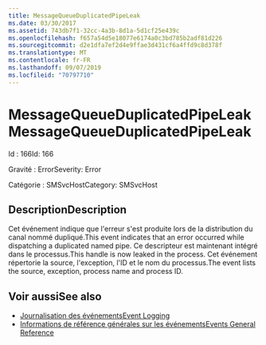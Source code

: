 ```yaml
---
title: MessageQueueDuplicatedPipeLeak
ms.date: 03/30/2017
ms.assetid: 743db7f1-32cc-4a3b-8d1a-5d1cf25e439c
ms.openlocfilehash: f657a54d5e18077e6174a0c3bd785b2adf81d226
ms.sourcegitcommit: d2e1dfa7ef2d4e9ffae3d431cf6a4ffd9c8d378f
ms.translationtype: MT
ms.contentlocale: fr-FR
ms.lasthandoff: 09/07/2019
ms.locfileid: "70797710"
---
```

# <a name="messagequeueduplicatedpipeleak"></a><span data-ttu-id="5cbbc-102">MessageQueueDuplicatedPipeLeak</span><span class="sxs-lookup"><span data-stu-id="5cbbc-102">MessageQueueDuplicatedPipeLeak</span></span>
<span data-ttu-id="5cbbc-103">Id : 166</span><span class="sxs-lookup"><span data-stu-id="5cbbc-103">Id: 166</span></span>  
  
 <span data-ttu-id="5cbbc-104">Gravité : Error</span><span class="sxs-lookup"><span data-stu-id="5cbbc-104">Severity: Error</span></span>  
  
 <span data-ttu-id="5cbbc-105">Catégorie : SMSvcHost</span><span class="sxs-lookup"><span data-stu-id="5cbbc-105">Category: SMSvcHost</span></span>  
  
## <a name="description"></a><span data-ttu-id="5cbbc-106">Description</span><span class="sxs-lookup"><span data-stu-id="5cbbc-106">Description</span></span>  
 <span data-ttu-id="5cbbc-107">Cet événement indique que l'erreur s'est produite lors de la distribution du canal nommé dupliqué.</span><span class="sxs-lookup"><span data-stu-id="5cbbc-107">This event indicates that an error occurred while dispatching a duplicated named pipe.</span></span> <span data-ttu-id="5cbbc-108">Ce descripteur est maintenant intégré dans le processus.</span><span class="sxs-lookup"><span data-stu-id="5cbbc-108">This handle is now leaked in the process.</span></span> <span data-ttu-id="5cbbc-109">Cet événement répertorie la source, l'exception, l'ID et le nom du processus.</span><span class="sxs-lookup"><span data-stu-id="5cbbc-109">The event lists the source, exception, process name and process ID.</span></span>  
  
## <a name="see-also"></a><span data-ttu-id="5cbbc-110">Voir aussi</span><span class="sxs-lookup"><span data-stu-id="5cbbc-110">See also</span></span>

- [<span data-ttu-id="5cbbc-111">Journalisation des événements</span><span class="sxs-lookup"><span data-stu-id="5cbbc-111">Event Logging</span></span>](index.md)
- [<span data-ttu-id="5cbbc-112">Informations de référence générales sur les événements</span><span class="sxs-lookup"><span data-stu-id="5cbbc-112">Events General Reference</span></span>](events-general-reference.md)
